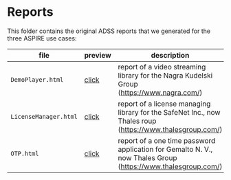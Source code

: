 # Reports

This folder contains the original ADSS reports that we generated for the three ASPIRE use cases:

| file                  | preview                                                                                                                 | description                                                                                                  |
|-----------------------|-------------------------------------------------------------------------------------------------------------------------|--------------------------------------------------------------------------------------------------------------|
| `DemoPlayer.html`     | [click](https://htmlpreview.github.io/?https://github.com/daniele-canavese/esp/blob/master/reports/DemoPlayer.html)     | report of a video streaming library for the Nagra Kudelski Group (https://www.nagra.com/)                    |
| `LicenseManager.html` | [click](https://htmlpreview.github.io/?https://github.com/daniele-canavese/esp/blob/master/reports/LicenseManager.html) | report of a license managing library for the SafeNet Inc., now Thales roup (https://www.thalesgroup.com/)    |
|  `OTP.html`           | [click](https://htmlpreview.github.io/?https://github.com/daniele-canavese/esp/blob/master/reports/OTP.html)            | report of a one time password application for Gemalto N. V., now Thales Group (https://www.thalesgroup.com/) |
